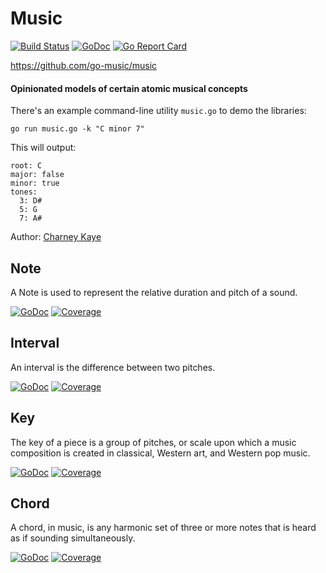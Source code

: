 # Music 

[![Build Status](https://travis-ci.org/go-music/music.svg?branch=master)](https://travis-ci.org/go-music/music) [![GoDoc](https://godoc.org/github.com/go-music/music?status.svg)](https://godoc.org/github.com/go-music/music) [![Go Report Card](https://goreportcard.com/badge/github.com/go-music/music)](https://goreportcard.com/report/github.com/go-music/music)

https://github.com/go-music/music

#### Opinionated models of certain atomic musical concepts

There's an example command-line utility `music.go` to demo the libraries:

    go run music.go -k "C minor 7"
    
This will output:
    
    root: C
    major: false
    minor: true
    tones:
      3: D#
      5: G
      7: A#

Author: [Charney Kaye](http://w.charney.io)

## Note

A Note is used to represent the relative duration and pitch of a sound.

[![GoDoc](https://godoc.org/github.com/go-music/music/note?status.svg)](https://godoc.org/github.com/go-music/music/note) [![Coverage](https://img.shields.io/badge/coverage-100%-brightgreen.svg?style=flat)](https://gocover.io/github.com/go-music/music/note)

## Interval

An interval is the difference between two pitches.

[![GoDoc](https://godoc.org/github.com/go-music/music/interval?status.svg)](https://godoc.org/github.com/go-music/music/interval) [![Coverage](https://img.shields.io/badge/coverage-100%-brightgreen.svg?style=flat)](https://gocover.io/github.com/go-music/music/interval)

## Key

The key of a piece is a group of pitches, or scale upon which a music composition is created in classical, Western art, and Western pop music.

[![GoDoc](https://godoc.org/github.com/go-music/music/key?status.svg)](https://godoc.org/github.com/go-music/music/key) [![Coverage](https://img.shields.io/badge/coverage-100%-brightgreen.svg?style=flat)](https://gocover.io/github.com/go-music/music/key)

## Chord

A chord, in music, is any harmonic set of three or more notes that is heard as if sounding simultaneously.

[![GoDoc](https://godoc.org/github.com/go-music/music/chord?status.svg)](https://godoc.org/github.com/go-music/music/chord) [![Coverage](https://img.shields.io/badge/coverage-100%-brightgreen.svg?style=flat)](https://gocover.io/github.com/go-music/music/chord)
